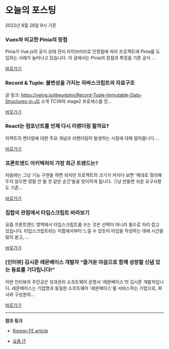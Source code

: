 # 오늘의 포스팅 
2022년 8월 28일 9시 기준 

###  Vuex와 비교한 Pinia의 장점 

 Pinia가 Vue.js의 공식 상태 관리 라이브러리로 인정됨에 따라 프로젝트에 Pinia를 도입하는 사례가 늘어나고 있습니다. 이 글에서는 Pinia의 장점과 특징을 기존 공식 ... 

 [바로가기](https://kofearticle.substack.com/p/korean-fe-article-vuex-pinia-) 

###  Record & Tuple: 불변성을 가지는 자바스크립트의 자료구조 

 글 링크: https://velog.io/@eunbinn/Record-Tuple-Immutable-Data-Structures-in-JS 소개 TC39의 stage2 프로세스를 진... 

 [바로가기](https://kofearticle.substack.com/p/korean-fe-article-record-and-tuple) 

###  React는 컴포넌트를 언제 다시 리렌더링 할까요? 

 리액트의 렌더링에 대한 주요 개념과 리렌더링이 발생하는 시점에 대해 알아봅니다.... 

 [바로가기](https://kofearticle.substack.com/p/korean-fe-article-react--89d) 

### 프론트엔드 아키텍처의 가장 최근 트렌드는? 

 처음에는 그냥 기능 구현을 하면 되지만 프로젝트의 크기가 커지다 보면 ‘제대로 정리해두지 않으면 정말 안 될 것 같은 순간’들을 맞이하게 됩니다. 그냥 만들면 쉬운 요구사항도 기존... 

 [바로가기](https://yozm.wishket.com/magazine/detail/1663/) 

### 집합의 관점에서 타입스크립트 바라보기 

 요즘 프론트엔드 영역에서 타입스크립트를 쓰는 것은 선택이 아니라 필수로 자리 잡고 있습니다. 타입스크립트라는 이름에서부터 느낄 수 있듯이 타입을 작성하는 데에 시간을 많이 쏟고, ... 

 [바로가기](https://yozm.wishket.com/magazine/detail/1661/) 

### [인터뷰] 김시준 레몬베이스 개발자 “즐거운 마음으로 함께 성장할 신념 있는 동료를 기다립니다!” 

 이번 인터뷰의 주인공은 성과관리 소프트웨어 운영사 '레몬베이스'의 김시준 개발자입니다. 레몬베이스는 기업명과 동일한 소프트웨어 '레몬베이스'를 서비스하는 기업으로, 회사와 구성원의... 

 [바로가기](https://yozm.wishket.com/magazine/detail/1657/) 

---

**참조 링크**

- [Korean FE article](https://kofearticle.substack.com) 

- [요즘 IT](https://yozm.wishket.com/magazine) 

